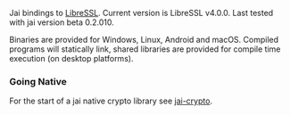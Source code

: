 Jai bindings to [LibreSSL](https://github.com/libressl/portable). Current version is LibreSSL v4.0.0. Last tested with jai version beta 0.2.010.

Binaries are provided for Windows, Linux, Android and macOS. Compiled programs will statically link, shared libraries are provided for compile time execution (on desktop platforms).

### Going Native

For the start of a jai native crypto library see [jai-crypto](https://github.com/smari/jai-crypto).
